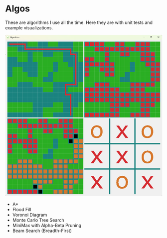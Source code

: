 # Algos
These are algorithms I use all the time. Here they are with unit tests and example visualizations.

![Visualizations](/documentation/example.png)

- A*
- Flood Fill
- Voronoi Diagram
- Monte Carlo Tree Search
- MiniMax with Alpha-Beta Pruning
- Beam Search (Breadth-First)